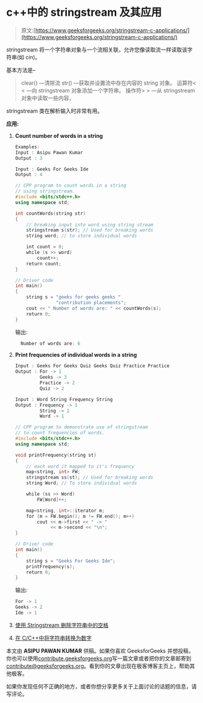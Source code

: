 # c++中的 stringstream 及其应用

> 原文:[https://www.geeksforgeeks.org/stringstream-c-applications/](https://www.geeksforgeeks.org/stringstream-c-applications/)

stringstream 将一个字符串对象与一个流相关联，允许您像读取流一样读取该字符串(如 cin)。

基本方法是–

> clear() —清除流
> str() —获取并设置流中存在内容的 string 对象。
> 运算符< < —向 stringstream 对象添加一个字符串。
> 操作符> > —从 stringstream 对象中读取一些内容，

stringstream 类在解析输入时非常有用。

**应用:**

1.  **Count number of words in a string**

    ```cpp
    Examples:
    Input : Asipu Pawan Kumar
    Output : 3

    Input : Geeks For Geeks Ide
    Output : 4
    ```

    ```cpp
    // CPP program to count words in a string
    // using stringstream.
    #include <bits/stdc++.h>
    using namespace std;

    int countWords(string str)
    {
        // breaking input into word using string stream
        stringstream s(str); // Used for breaking words
        string word; // to store individual words

        int count = 0;
        while (s >> word)
            count++;
        return count;
    }

    // Driver code
    int main()
    {
        string s = "geeks for geeks geeks "
                   "contribution placements";
        cout << " Number of words are: " << countWords(s);
        return 0;
    }
    ```

    输出:

    ```cpp
      Number of words are: 6
    ```

2.  **Print frequencies of individual words in a string**

    ```cpp
    Input : Geeks For Geeks Quiz Geeks Quiz Practice Practice
    Output : For -> 1
             Geeks -> 3
             Practice -> 2
             Quiz -> 2

    Input : Word String Frequency String
    Output : Frequency -> 1
             String -> 2
             Word -> 1 

    ```

    ```cpp
    // CPP program to demonstrate use of stringstream
    // to count frequencies of words.
    #include <bits/stdc++.h>
    using namespace std;

    void printFrequency(string st)
    {
        // each word it mapped to it's frequency
        map<string, int> FW;
        stringstream ss(st); // Used for breaking words
        string Word; // To store individual words

        while (ss >> Word)
            FW[Word]++;

        map<string, int>::iterator m;
        for (m = FW.begin(); m != FW.end(); m++)
            cout << m->first << " -> "
                 << m->second << "\n";
    }

    // Driver code
    int main()
    {
        string s = "Geeks For Geeks Ide";
        printFrequency(s);
        return 0;
    }
    ```

    输出:

    ```cpp
    For -> 1
    Geeks -> 2
    Ide -> 1

    ```

3.  [使用 Stringstream 删除字符串中的空格](https://www.geeksforgeeks.org/removing-spaces-string-using-stringstream/)
4.  [在 C/C++中将字符串转换为数字](https://www.geeksforgeeks.org/converting-strings-numbers-cc/)

本文由 **ASIPU PAWAN KUMAR** 供稿。如果你喜欢 GeeksforGeeks 并想投稿，你也可以使用[contribute.geeksforgeeks.org](http://www.contribute.geeksforgeeks.org)写一篇文章或者把你的文章邮寄到 contribute@geeksforgeeks.org。看到你的文章出现在极客博客主页上，帮助其他极客。

如果你发现任何不正确的地方，或者你想分享更多关于上面讨论的话题的信息，请写评论。